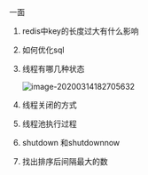 一面

1. redis中key的长度过大有什么影响

2. 如何优化sql

3. 线程有哪几种状态

   ![image-20200314182705632](C:\Users\Administrator\Desktop\doc\image\image-20200314182705632.png)

4. 线程关闭的方式

5. 线程池执行过程

6. shutdown 和shutdownnow

7. 找出排序后间隔最大的数